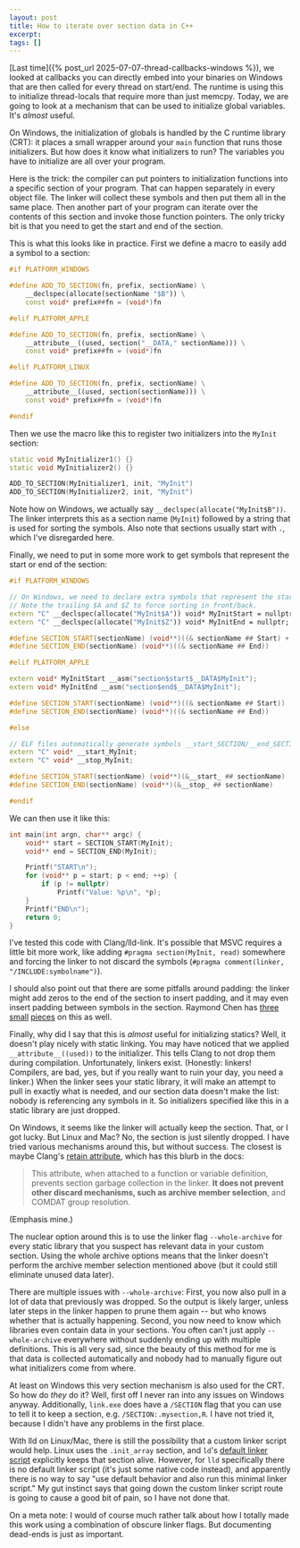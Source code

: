 ```yaml
---
layout: post
title: How to iterate over section data in C++
excerpt:
tags: []
---
```


[Last time]({% post_url 2025-07-07-thread-callbacks-windows %}), we looked at callbacks you can directly embed into your binaries on Windows that are then called for every thread on start/end. The runtime is using this to initialize thread-locals that require more than just memcpy. Today, we are going to look at a mechanism that can be used to initialize global variables. It's *almost* useful.

On Windows, the initialization of globals is handled by the C runtime library (CRT): it places a small wrapper around your `main` function that runs those initializers. But how does it know what initializers to run? The variables you have to initialize are all over your program.

Here is the trick: the compiler can put pointers to initialization functions into a specific section of your program. That can happen separately in every object file. The linker will collect these symbols and then put them all in the same place. Then another part of your program can iterate over the contents of this section and invoke those function pointers. The only tricky bit is that you need to get the start and end of the section.

This is what this looks like in practice. First we define a macro to easily add a symbol to a section:
```cpp
#if PLATFORM_WINDOWS

#define ADD_TO_SECTION(fn, prefix, sectionName) \
    __declspec(allocate(sectionName "$B")) \
    const void* prefix##fn = (void*)fn

#elif PLATFORM_APPLE

#define ADD_TO_SECTION(fn, prefix, sectionName) \
    __attribute__((used, section("__DATA," sectionName))) \
    const void* prefix##fn = (void*)fn

#elif PLATFORM_LINUX

#define ADD_TO_SECTION(fn, prefix, sectionName) \
    __attribute__((used, section(sectionName))) \
    const void* prefix##fn = (void*)fn

#endif
```

Then we use the macro like this to register two initializers into the `MyInit` section:
```cpp
static void MyInitializer1() {}
static void MyInitializer2() {}

ADD_TO_SECTION(MyInitializer1, init, "MyInit")
ADD_TO_SECTION(MyInitializer2, init, "MyInit")
```
Note how on Windows, we actually say `__declspec(allocate("MyInit$B"))`. The linker interprets this as a section name (`MyInit`) followed by a string that is used for sorting the symbols. Also note that sections usually start with `.`, which I've disregarded here.

Finally, we need to put in some more work to get symbols that represent the start or end of the section:
```cpp
#if PLATFORM_WINDOWS

// On Windows, we need to declare extra symbols that represent the start/end of the section.
// Note the trailing $A and $Z to force sorting in front/back.
extern "C" __declspec(allocate("MyInit$A")) void* MyInitStart = nullptr;
extern "C" __declspec(allocate("MyInit$Z")) void* MyInitEnd = nullptr;

#define SECTION_START(sectionName) (void**)((& sectionName ## Start) + 1)
#define SECTION_END(sectionName) (void**)((& sectionName ## End))

#elif PLATFORM_APPLE

extern void* MyInitStart __asm("section$start$__DATA$MyInit");
extern void* MyInitEnd __asm("section$end$__DATA$MyInit");

#define SECTION_START(sectionName) (void**)((& sectionName ## Start))
#define SECTION_END(sectionName) (void**)((& sectionName ## End))

#else

// ELF files automatically generate symbols __start_SECTION/__end_SECTION.
extern "C" void* __start_MyInit;
extern "C" void* __stop_MyInit;

#define SECTION_START(sectionName) (void**)(&__start_ ## sectionName)
#define SECTION_END(sectionName) (void**)(&__stop_ ## sectionName)

#endif
```

We can then use it like this:
```cpp
int main(int argn, char** argc) {
	void** start = SECTION_START(MyInit);
	void** end = SECTION_END(MyInit);

	Printf("START\n");
	for (void** p = start; p < end; ++p) {
		if (p != nullptr)
			Printf("Value: %p\n", *p);
	}
	Printf("END\n");
	return 0;
}
```

I've tested this code with Clang/lld-link. It's possible that MSVC requires a little bit more work, like adding `#pragma section(MyInit, read)` somewhere and forcing the linker to not discard the symbols (`#pragma comment(linker, "/INCLUDE:symbolname")`).

I should also point out that there are some pitfalls around padding: the linker might add zeros to the end of the section to insert padding, and it may even insert padding between symbols in the section. Raymond Chen has [three](https://devblogs.microsoft.com/oldnewthing/20181107-00/?p=100155) [small](https://devblogs.microsoft.com/oldnewthing/20181108-00/?p=100165) [pieces](https://devblogs.microsoft.com/oldnewthing/20181109-00/?p=100175) on this as well.

Finally, why did I say that this is *almost* useful for initializing statics? Well, it doesn't play nicely with static linking. You may have noticed that we applied `__attribute__((used))` to the initializer. This tells Clang to not drop them during compilation. Unfortunately, linkers exist. (Honestly: linkers! Compilers, are bad, yes, but if you really want to ruin your day, you need a linker.) When the linker sees your static library, it will make an attempt to pull in exactly what is needed, and our section data doesn't make the list: nobody is referencing any symbols in it. So initializers specified like this in a static library are just dropped.

On Windows, it seems like the linker will actually keep the section. That, or I got lucky. But Linux and Mac? No, the section is just silently dropped. I have tried various mechanisms around this, but without success. The closest is maybe Clang's [retain attribute](https://clang.llvm.org/docs/AttributeReference.html#retain), which has this blurb in the docs:

> This attribute, when attached to a function or variable definition, prevents section garbage collection in the linker. **It does not prevent other discard mechanisms, such as archive member selection**, and COMDAT group resolution.

(Emphasis mine.)

The nuclear option around this is to use the linker flag `--whole-archive` for every static library that you suspect has relevant data in your custom section. Using the whole archive options means that the linker doesn't perform the archive member selection mentioned above (but it could still eliminate unused data later).

There are multiple issues with `--whole-archive`: First, you now also pull in a lot of data that previously was dropped. So the output is likely larger, unless later steps in the linker happen to prune them again -- but who knows whether that is actually happening. Second, you now need to know which libraries even contain data in your sections. You often can't just apply `--whole-archive` everywhere without suddenly ending up with multiple definitions. This is all very sad, since the beauty of this method for me is that data is collected automatically and nobody had to manually figure out what initializers come from where.

At least on Windows this very section mechanism is also used for the CRT. So how do _they_ do it? Well, first off I never ran into any issues on Windows anyway. Additionally, `link.exe` does have a `/SECTION` flag that you can use to tell it to keep a section, e.g. `/SECTION:.mysection,R`. I have not tried it, because I didn't have any problems in the first place.

With lld on Linux/Mac, there is still the possibility that a custom linker script would help. Linux uses the `.init_array` section, and `ld`'s [default linker script](https://gist.github.com/csukuangfj/c4bd4f406912850efcbedd2367ac5f33#file-default-linker-script-txt-L123) explicitly keeps that section alive. However, for `lld` specifically there is no default linker script (it's just some native code instead), and apparently there is no way to say "use default behavior and also run this minimal linker script." My gut instinct says that going down the custom linker script route is going to cause a good bit of pain, so I have not done that.

On a meta note: I would of course much rather talk about how I totally made this work using a combination of obscure linker flags. But documenting dead-ends is just as important.
